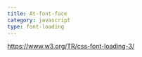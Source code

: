 ```yaml
---
title: At-font-face
category: javascript
type: font-loading
---
```


<https://www.w3.org/TR/css-font-loading-3/>
